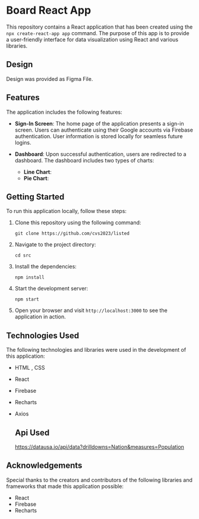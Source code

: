 # Board React App

This repository contains a React application that has been created using the `npx create-react-app app` command. The purpose of this app is to provide a user-friendly interface for data visualization using React and various libraries.

## Design
Design was provided as Figma File.

## Features

The application includes the following features:

- **Sign-In Screen**: The home page of the application presents a sign-in screen. Users can authenticate using their Google accounts via Firebase authentication. User information is stored locally for seamless future logins.

- **Dashboard**: Upon successful authentication, users are redirected to a dashboard. The dashboard includes two types of charts:
  - **Line Chart**:
  - **Pie Chart**: 

## Getting Started

To run this application locally, follow these steps:

1. Clone this repository using the following command:
   ```
   git clone https://github.com/cvs2023/listed
   ```

2. Navigate to the project directory:
   ```
   cd src
   ```

3. Install the dependencies:
   ```
   npm install
   ```

4. Start the development server:
   ```
   npm start
   ```

5. Open your browser and visit `http://localhost:3000` to see the application in action.

## Technologies Used

The following technologies and libraries were used in the development of this application:
- HTML , CSS
- React
- Firebase
- Recharts
- Axios

  ## Api Used
  https://datausa.io/api/data?drilldowns=Nation&measures=Population
  

## Acknowledgements

Special thanks to the creators and contributors of the following libraries and frameworks that made this application possible:
- React
- Firebase
- Recharts

